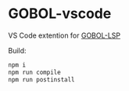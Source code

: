 # GOBOL-vscode

VS Code extention for [GOBOL-LSP](https://github.com/jtomaspm/GOBOL-LSP)

Build:
```bash
npm i
npm run compile
npm run postinstall
```
